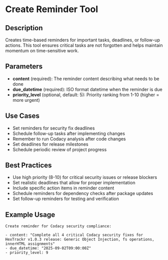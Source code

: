 # Create Reminder Tool

## Description

Creates time-based reminders for important tasks, deadlines, or follow-up actions. This tool ensures critical tasks are not forgotten and helps maintain momentum on time-sensitive work.

## Parameters

- **content** (required): The reminder content describing what needs to be done
- **due_datetime** (required): ISO format datetime when the reminder is due
- **priority_level** (optional, default: 5): Priority ranking from 1-10 (higher = more urgent)

## Use Cases

- Set reminders for security fix deadlines
- Schedule follow-up tasks after implementing changes
- Remember to run Codacy analysis after code changes
- Set deadlines for release milestones
- Schedule periodic review of project progress

## Best Practices

- Use high priority (8-10) for critical security issues or release blockers
- Set realistic deadlines that allow for proper implementation
- Include specific action items in reminder content
- Schedule reminders for dependency checks after package updates
- Set follow-up reminders for testing and verification

## Example Usage

```text
Create reminder for Codacy security compliance:

- content: "Complete all 4 critical Codacy security fixes for HexTrackr v1.0.3 release: Generic Object Injection, fs operations, innerHTML assignments"
- due_datetime: "2025-09-02T09:00:00Z"
- priority_level: 9

```

